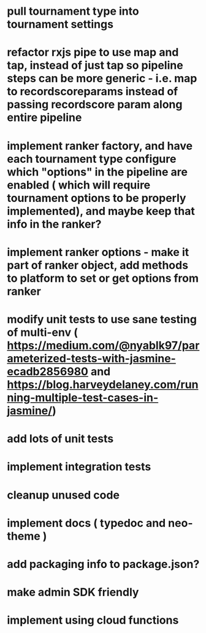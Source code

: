 # pull tournament type into tournament settings
# refactor rxjs pipe to use map and tap, instead of just tap so pipeline steps can be more generic - i.e. map to recordscoreparams instead of passing recordscore param along entire pipeline
# implement ranker factory, and have each tournament type configure which "options" in the pipeline are enabled ( which will require tournament options to be properly implemented), and maybe keep that info in the ranker?
# implement ranker options - make it part of ranker object, add methods to platform to set or get options from ranker
# modify unit tests to use sane testing of multi-env ( https://medium.com/@nyablk97/parameterized-tests-with-jasmine-ecadb2856980 and https://blog.harveydelaney.com/running-multiple-test-cases-in-jasmine/)
# add lots of unit tests
# implement integration tests
# cleanup unused code
# implement docs ( typedoc and neo-theme )
# add packaging info to package.json?
# make admin SDK friendly
# implement using cloud functions